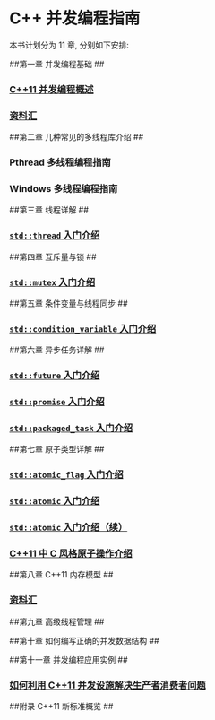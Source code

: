 ﻿# C++ 并发编程指南 #
本书计划分为 11 章, 分别如下安排:

##第一章 并发编程基础 ##

### [C++11 并发编程概述](https://github.com/forhappy/A-Detailed-Cplusplus-Concurrency-Tutorial/blob/master/zh/chapter1-Introduction/Cplusplus-Concurrency-Introduction.md "C++11 并发编程概述") ###

### [资料汇](https://github.com/forhappy/A-Detailed-Cplusplus-Concurrency-Tutorial/blob/master/zh/chapter1-Introduction/web-resources.md) ###


##第二章 几种常见的多线程库介绍 ##

### Pthread 多线程编程指南 ###

### Windows 多线程编程指南 ###


##第三章 线程详解  ##

### [`std::thread` 入门介绍](https://github.com/forhappy/A-Detailed-Cplusplus-Concurrency-Tutorial/blob/master/zh/chapter3-Thread/Introduction-to-Thread.md "std::thread 入门介绍") ###


##第四章 互斥量与锁 ##

### [`std::mutex` 入门介绍](https://github.com/forhappy/A-Detailed-Cplusplus-Concurrency-Tutorial/blob/master/zh/chapter4-Mutex/Introduction-to-Mutex.md "std::mutex 入门介绍") ###


##第五章 条件变量与线程同步 ##

### [`std::condition_variable` 入门介绍](https://github.com/forhappy/A-Detailed-Cplusplus-Concurrency-Tutorial/blob/master/zh/chapter5-Condition-Variable/Introduction-to-Condition-Variable.md "std::condition_variable 入门介绍") ###

##第六章 异步任务详解 ##

### [`std::future` 入门介绍](https://github.com/forhappy/A-Detailed-Cplusplus-Concurrency-Tutorial/blob/master/zh/chapter6-Future/Introduction-to-Future-future%26shared_future.md "std::future 入门介绍") ###

### [`std::promise` 入门介绍](https://github.com/forhappy/A-Detailed-Cplusplus-Concurrency-Tutorial/blob/master/zh/chapter6-Future/Introduction-to-Future-promise.md "std::promise 入门介绍") ###

### [`std::packaged_task` 入门介绍](https://github.com/forhappy/A-Detailed-Cplusplus-Concurrency-Tutorial/blob/master/zh/chapter6-Future/Introduction-to-Future-packaged_task.md "std::packaged_task 入门介绍") ###


##第七章 原子类型详解  ##


### [`std::atomic_flag` 入门介绍](https://github.com/forhappy/A-Detailed-Cplusplus-Concurrency-Tutorial/blob/master/zh/chapter7-Atomic/Introduction-to-Atomic-atomic_flag.md "std::atomic_flag 入门介绍") ###

### [ `std::atomic` 入门介绍](https://github.com/forhappy/A-Detailed-Cplusplus-Concurrency-Tutorial/blob/master/zh/chapter7-Atomic/Introduction-to-Atomic-atomic.md "std::atomic 入门介绍") ###

### [ `std::atomic` 入门介绍（续）](https://github.com/forhappy/A-Detailed-Cplusplus-Concurrency-Tutorial/blob/master/zh/chapter7-Atomic/Introduction-to-Atomic-atomic2.md "std::atomic 入门介绍（续）") ###

### [C++11 中 C 风格原子操作介绍](https://github.com/forhappy/A-Detailed-Cplusplus-Concurrency-Tutorial/blob/master/zh/chapter7-Atomic/Introduction-to-Atomic-c-style-atomic.md "C 风格原子操作介绍") ###


##第八章 C++11 内存模型 ##

### [资料汇](https://github.com/forhappy/A-Detailed-Cplusplus-Concurrency-Tutorial/blob/master/zh/chapter9-Memory-Order/web-resources.md "C++11 内存模型资料汇") ###

##第九章 高级线程管理 ##


##第十章 如何编写正确的并发数据结构 ##


##第十一章 并发编程应用实例 ##

### [如何利用 C++11 并发设施解决生产者消费者问题](https://github.com/forhappy/A-Detailed-Cplusplus-Concurrency-Tutorial/blob/master/zh/chapter10-application/Producer-Consum.md "如何利用 C++11 并发设施解决生产者消费者问题") ###


##附录 C++11 新标准概览 ##